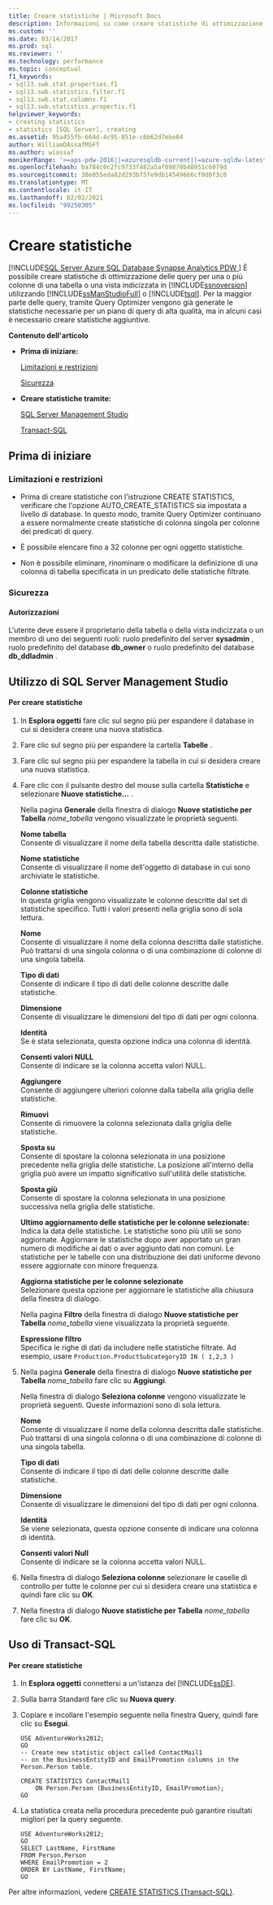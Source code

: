 ```yaml
---
title: Creare statistiche | Microsoft Docs
description: Informazioni su come creare statistiche di ottimizzazione query per le colonne di una tabella o di una vista indicizzata in SQL Server usando SQL Server Management Studio o Transact-SQL.
ms.custom: ''
ms.date: 03/14/2017
ms.prod: sql
ms.reviewer: ''
ms.technology: performance
ms.topic: conceptual
f1_keywords:
- sql13.swb.stat.properties.f1
- sql13.swb.statistics.filter.f1
- sql13.swb.stat.columns.f1
- sql13.swb.statistics.propertis.f1
helpviewer_keywords:
- creating statistics
- statistics [SQL Server], creating
ms.assetid: 95a455fb-664d-4c95-851e-c6b62d7ebe04
author: WilliamDAssafMSFT
ms.author: wiassaf
monikerRange: '>=aps-pdw-2016||=azuresqldb-current||=azure-sqldw-latest||>=sql-server-2016||>=sql-server-linux-2017||=azuresqldb-mi-current'
ms.openlocfilehash: ba784c0c2fc9733f482a5af09870b48951c6079d
ms.sourcegitcommit: 38e055eda82d293bf5fe9db14549666cf0d0f3c0
ms.translationtype: MT
ms.contentlocale: it-IT
ms.lasthandoff: 02/02/2021
ms.locfileid: "99250305"
---
```

# <a name="create-statistics"></a>Creare statistiche
[!INCLUDE[SQL Server Azure SQL Database Synapse Analytics PDW ](../../includes/applies-to-version/sql-asdb-asdbmi-asa-pdw.md)]
  È possibile creare statistiche di ottimizzazione delle query per una o più colonne di una tabella o una vista indicizzata in [!INCLUDE[ssnoversion](../../includes/ssnoversion-md.md)] utilizzando [!INCLUDE[ssManStudioFull](../../includes/ssmanstudiofull-md.md)] o [!INCLUDE[tsql](../../includes/tsql-md.md)]. Per la maggior parte delle query, tramite Query Optimizer vengono già generate le statistiche necessarie per un piano di query di alta qualità, ma in alcuni casi è necessario creare statistiche aggiuntive.  
  
 **Contenuto dell'articolo**  
  
-   **Prima di iniziare:**  
  
     [Limitazioni e restrizioni](#Restrictions)  
  
     [Sicurezza](#Security)  
  
-   **Creare statistiche tramite:**  
  
     [SQL Server Management Studio](#SSMSProcedure)  
  
     [Transact-SQL](#TsqlProcedure)  
  
##  <a name="before-you-begin"></a><a name="BeforeYouBegin"></a> Prima di iniziare  
  
###  <a name="limitations-and-restrictions"></a><a name="Restrictions"></a> Limitazioni e restrizioni  
  
-   Prima di creare statistiche con l'istruzione CREATE STATISTICS, verificare che l'opzione AUTO_CREATE_STATISTICS sia impostata a livello di database. In questo modo, tramite Query Optimizer continuano a essere normalmente create statistiche di colonna singola per colonne dei predicati di query.  
  
-   È possibile elencare fino a 32 colonne per ogni oggetto statistiche.  
  
-   Non è possibile eliminare, rinominare o modificare la definizione di una colonna di tabella specificata in un predicato delle statistiche filtrate.  
  
###  <a name="security"></a><a name="Security"></a> Sicurezza  
  
####  <a name="permissions"></a><a name="Permissions"></a> Autorizzazioni  
 L'utente deve essere il proprietario della tabella o della vista indicizzata o un membro di uno dei seguenti ruoli: ruolo predefinito del server **sysadmin** , ruolo predefinito del database **db_owner** o ruolo predefinito del database **db_ddladmin** .  
  
##  <a name="using-sql-server-management-studio"></a><a name="SSMSProcedure"></a> Utilizzo di SQL Server Management Studio  
  
#### <a name="to-create-statistics"></a>Per creare statistiche  
  
1.  In **Esplora oggetti** fare clic sul segno più per espandere il database in cui si desidera creare una nuova statistica.  
  
2.  Fare clic sul segno più per espandere la cartella **Tabelle** .  
  
3.  Fare clic sul segno più per espandere la tabella in cui si desidera creare una nuova statistica.  
  
4.  Fare clic con il pulsante destro del mouse sulla cartella **Statistiche** e selezionare **Nuove statistiche...** .  
  
     Nella pagina **Generale** della finestra di dialogo **Nuove statistiche per Tabella** _nome\_tabella_ vengono visualizzate le proprietà seguenti.  
  
     **Nome tabella**  
     Consente di visualizzare il nome della tabella descritta dalle statistiche.  
  
     **Nome statistiche**  
     Consente di visualizzare il nome dell'oggetto di database in cui sono archiviate le statistiche.  
  
     **Colonne statistiche**  
     In questa griglia vengono visualizzate le colonne descritte dal set di statistiche specifico. Tutti i valori presenti nella griglia sono di sola lettura.  
  
     **Nome**  
     Consente di visualizzare il nome della colonna descritta dalle statistiche. Può trattarsi di una singola colonna o di una combinazione di colonne di una singola tabella.  
  
     **Tipo di dati**  
     Consente di indicare il tipo di dati delle colonne descritte dalle statistiche.  
  
     **Dimensione**  
     Consente di visualizzare le dimensioni del tipo di dati per ogni colonna.  
  
     **Identità**  
     Se è stata selezionata, questa opzione indica una colonna di identità.  
  
     **Consenti valori NULL**  
     Consente di indicare se la colonna accetta valori NULL.  
  
     **Aggiungere**  
     Consente di aggiungere ulteriori colonne dalla tabella alla griglia delle statistiche.  
  
     **Rimuovi**  
     Consente di rimuovere la colonna selezionata dalla griglia delle statistiche.  
  
     **Sposta su**  
     Consente di spostare la colonna selezionata in una posizione precedente nella griglia delle statistiche. La posizione all'interno della griglia può avere un impatto significativo sull'utilità delle statistiche.  
  
     **Sposta giù**  
     Consente di spostare la colonna selezionata in una posizione successiva nella griglia delle statistiche.  
  
     **Ultimo aggiornamento delle statistiche per le colonne selezionate:**  
     Indica la data delle statistiche. Le statistiche sono più utili se sono aggiornate. Aggiornare le statistiche dopo aver apportato un gran numero di modifiche ai dati o aver aggiunto dati non comuni. Le statistiche per le tabelle con una distribuzione dei dati uniforme devono essere aggiornate con minore frequenza.  
  
     **Aggiorna statistiche per le colonne selezionate**  
     Selezionare questa opzione per aggiornare le statistiche alla chiusura della finestra di dialogo.  
  
     Nella pagina **Filtro** della finestra di dialogo **Nuove statistiche per Tabella** _nome\_tabella_ viene visualizzata la proprietà seguente.  
  
     **Espressione filtro**  
     Specifica le righe di dati da includere nelle statistiche filtrate. Ad esempio, usare `Production.ProductSubcategoryID IN ( 1,2,3 )`  
  
5.  Nella pagina **Generale** della finestra di dialogo **Nuove statistiche per Tabella** _nome\_tabella_ fare clic su **Aggiungi**.  
  
     Nella finestra di dialogo **Seleziona colonne** vengono visualizzate le proprietà seguenti. Queste informazioni sono di sola lettura.  
  
     **Nome**  
     Consente di visualizzare il nome della colonna descritta dalle statistiche. Può trattarsi di una singola colonna o di una combinazione di colonne di una singola tabella.  
  
     **Tipo di dati**  
     Consente di indicare il tipo di dati delle colonne descritte dalle statistiche.  
  
     **Dimensione**  
     Consente di visualizzare le dimensioni del tipo di dati per ogni colonna.  
  
     **Identità**  
     Se viene selezionata, questa opzione consente di indicare una colonna di identità.  
  
     **Consenti valori Null**  
     Consente di indicare se la colonna accetta valori NULL.  
  
6.  Nella finestra di dialogo **Seleziona colonne** selezionare le caselle di controllo per tutte le colonne per cui si desidera creare una statistica e quindi fare clic su **OK**.  
  
7.  Nella finestra di dialogo **Nuove statistiche per Tabella** _nome\_tabella_ fare clic su **OK**.  
  
##  <a name="using-transact-sql"></a><a name="TsqlProcedure"></a> Uso di Transact-SQL  
  
#### <a name="to-create-statistics"></a>Per creare statistiche  
  
1.  In **Esplora oggetti** connettersi a un'istanza del [!INCLUDE[ssDE](../../includes/ssde-md.md)].  
  
2.  Sulla barra Standard fare clic su **Nuova query**.  
  
3.  Copiare e incollare l'esempio seguente nella finestra Query, quindi fare clic su **Esegui**.  
  
    ```  
    USE AdventureWorks2012;   
    GO  
    -- Create new statistic object called ContactMail1  
    -- on the BusinessEntityID and EmailPromotion columns in the Person.Person table.   
  
    CREATE STATISTICS ContactMail1  
        ON Person.Person (BusinessEntityID, EmailPromotion);   
    GO  
    ```  
  
4.  La statistica creata nella procedura precedente può garantire risultati migliori per la query seguente.  
  
    ```  
    USE AdventureWorks2012;   
    GO  
    SELECT LastName, FirstName  
    FROM Person.Person  
    WHERE EmailPromotion = 2  
    ORDER BY LastName, FirstName;   
    GO  
    ```  
  
 Per altre informazioni, vedere [CREATE STATISTICS &#40;Transact-SQL&#41;](../../t-sql/statements/create-statistics-transact-sql.md).  
  
  
